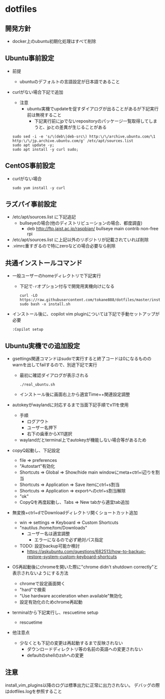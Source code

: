 # dotfiles

## 開発方針

- docker上のubuntu初期化処理はすべて削除

## Ubuntu事前設定

- 前提
  - ubuntuのデフォルトの言語設定が日本語であること
- curlがない場合下記で追加
  - 注意
    - ubuntu実機でupdateを促すダイアログが出ることがあるが下記実行前は無視すること
      - 下記実行前にjpでないrepositoryのパッケージ一覧取得してしまうと、jpとの差異が生じることがある

  ```shell
  sudo sed -i -e 's/\(deb\|deb-src\) http:\/\/archive.ubuntu.com/\1 http:\/\/jp.archive.ubuntu.com/g' /etc/apt/sources.list
  sudo apt update -y;
  sudo apt install -y curl sudo;
  ```

## CentOS事前設定

- curlがない場合

  ```shell
  sudo yum install -y curl
  ```

## ラズパイ事前設定

- /etc/apt/sources.list に下記追記
  - bullseyeの場合(他のディストリビューションの場合、都度調査)
    - deb <http://ftp.jaist.ac.jp/raspbian/> bullseye main contrib non-free rpi
- /etc/apt/sources.list に上記以外のリポジトリが記載されていれば削除
- .vimrc重すぎるので特にzeroなどの場合必要なら削除

## 共通インストールコマンド

- 一般ユーザーのhomeディレクトリで下記実行
  - 下記で`-r`オプション付与で開発用実機向けになる

    ```shell
    curl -LO https://raw.githubusercontent.com/tokane888/dotfiles/master/install.sh
    sudo bash -x install.sh
    ```

- インストール後に、copilot vim pluginについては下記で手動セットアップが必要

  ```shell
  :Copilot setup
  ```

## Ubuntu実機での追加設定

- gsettings関連コマンドはsudoで実行すると終了コードは0になるもののwarnを出してfailするので、別途下記で実行
  - 最初に確認ダイアログが表示される

    ```shell
    ./real_ubuntu.sh
    ```

  - インストール後に画面右上から適宜Time++関連設定調整

- autokeyがwaylandに対応するまで当面下記手順でx11を使用
  - 手順
    - ログアウト
    - ユーザー名押下
    - 右下の歯車からX11選択
  - waylandだとterminal上でautokeyが機能しない場合等があるため

- copyQ起動し、下記設定
  - file => preferences
  - "Autostart"有効化
  - Shortcuts => Global => Show/hide main windowにmeta+ctrl+i辺りを割当
  - Shortcuts => Application => Save itemにctrl+s割当
  - Shortcuts => Application => exportへのctrl+s割当解除
  - "ok"
  - CopyQを再度起動し、Tabs => New tabから適宜tab追加

- 無変換+ctrl+dでDownloadディレクトリ開くショートカット追加
  - win => settings => Keyboard => Custom Shortcuts
  - "nautilus /home/tom/Downloads"
    - ユーザー名は適宜調整
      - エラーになるので必ず絶対パス指定
  - TODO: 設定backup可能か検討
    - <https://askubuntu.com/questions/682513/how-to-backup-restore-system-custom-keyboard-shortcuts>
- OS再起動後にchromeを開いた際に"chrome didn't shutdown correctly"と表示されないようにする方法
  - chromeで設定画面開く
  - "hard"で検索
  - "Use hardware acceleration when available"無効化
  - 設定有効化のためchrome再起動
- terminalから下記実行し、rescuetime setup
  - rescuetime
- 他注意点
  - 少なくとも下記の変更は再起動するまで反映されない
    - ダウンロードディレクトリ等の名前の英語への変更されない
    - defaultのshellのzshへの変更

## 注意

install_vim_plugins以降のログは標準出力に正常に出力されない。
デバッグの際はdotfiles.logを参照すること
